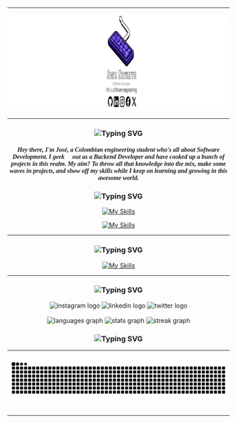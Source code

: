 
<br clear="both">
<hr/>
<div align="center">
  <img height="220" width="1080" style="border-radius: 20px;" src="img/portada-github.jpg"  />
</div>
<hr/>

<h3 align="center" href="https://git.io/typing-svg"><img src="https://readme-typing-svg.herokuapp.com?font=Silkscreen&pause=1000&random=false&width=435&lines=About+me" alt="Typing SVG" /></h3>


<h5 align="center" style="font-family: Montserrat; ">Hey there, I'm José, a Colombian engineering student who's all about Software Development. I geek 🫠 out as a Backend Developer and have cooked up a bunch of projects in this realm. My aim? To throw all that knowledge into the mix, make some waves in projects, and show off my skills while I keep on learning and growing in this awesome world.</h5>


<h3 align="center" href="https://git.io/typing-svg"><img src="https://readme-typing-svg.herokuapp.com?font=Silkscreen&pause=1000&random=false&width=435&lines=Frameworks+-+Tools+-+Languages" alt="Typing SVG" /></h3>


<div align="center">

  [![My Skills](https://skillicons.dev/icons?i=java,spring,idea,git,maven)](https://skillicons.dev)
</div>
<div align="center">

  [![My Skills](https://skillicons.dev/icons?i=docker,postman,kubernetes,vscode,github,html,css,figma,mysql,mongodb)](https://skillicons.dev)
</div>
<hr/>


<h3 align="center" href="https://git.io/typing-svg"><img src="https://readme-typing-svg.herokuapp.com?font=Silkscreen&pause=1000&color=FFFFFF&random=false&width=435&lines=I'm+currently+learning" alt="Typing SVG" /></h3>

<div align="center">

  [![My Skills](https://skillicons.dev/icons?i=js,graphql,aws,react,ts)](https://skillicons.dev)
</div>
<hr/>

<h3 align="center"href="https://git.io/typing-svg"><img src="https://readme-typing-svg.herokuapp.com?font=Silkscreen&pause=1000&color=FFFFFF&center=true&random=false&width=435&lines=Social+Media" alt="Typing SVG" /></h3>

<div align="center">
  <img style="border-raiuds: 20px;"src="https://img.shields.io/static/v1?message=Instagram&logo=instagram&label=&color=E4405F&logoColor=white&labelColor=&style=for-the-badge" height="35" alt="instagram logo"  />
  <img src="https://img.shields.io/static/v1?message=LinkedIn&logo=linkedin&label=&color=0077B5&logoColor=white&labelColor=&style=for-the-badge" height="35" alt="linkedin logo"  />
  <img src="https://img.shields.io/static/v1?message=Twitter&logo=twitter&label=&color=1DA1F2&logoColor=white&labelColor=&style=for-the-badge" height="35" alt="twitter logo"  />
</div>


<br clear="both">

<div align="center">
  <img src="https://github-readme-stats.vercel.app/api/top-langs?username=jnavarrop26&locale=en&hide_title=false&layout=compact&card_width=320&langs_count=4&theme=vision-friendly-dark&hide_border=true" height="107" alt="languages graph"  />
  <img src="https://github-readme-stats.vercel.app/api?username=jnavarrop26&hide_title=false&hide_rank=false&show_icons=true&include_all_commits=false&count_private=true&disable_animations=true&theme=vision-friendly-dark&locale=en&hide_border=true" height="110" alt="stats graph"  />
  <img src="https://streak-stats.demolab.com?user=jnavarrop26&locale=en&mode=daily&theme=vision-friendly-dark&hide_border=true&border_radius=5" height="120" alt="streak graph"  />
</div>


<h3 align="center" href="https://git.io/typing-svg"><img src="https://readme-typing-svg.herokuapp.com?font=Silkscreen&pause=1000&color=FFFFFF&center=true&random=false&width=435&lines=Commit" alt="Typing SVG" /></a>

<hr/>
<img src="https://raw.githubusercontent.com/jnavarrop26/jnavarrop26/output/snake.svg" alt="Snake animation" />
<hr/>
